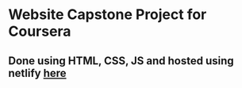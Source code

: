 # Website Capstone Project for Coursera
## Done using HTML, CSS, JS and hosted using netlify [here](https://stellular-babka-a2250f.netlify.app/html/homepage)
